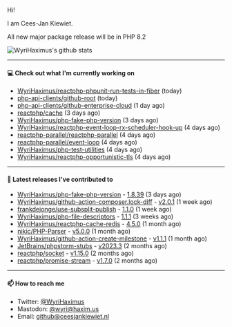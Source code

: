 Hi!

I am Cees-Jan Kiewiet.

All new major package release will be in PHP 8.2

![WyriHaximus's github stats](https://github-readme-stats.vercel.app/api?username=WyriHaximus&show_icons=true)

---

#### 💻 Check out what I'm currently working on

- [WyriHaximus/reactphp-phpunit-run-tests-in-fiber](https://github.com/WyriHaximus/reactphp-phpunit-run-tests-in-fiber) (today)
- [php-api-clients/github-root](https://github.com/php-api-clients/github-root) (today)
- [php-api-clients/github-enterprise-cloud](https://github.com/php-api-clients/github-enterprise-cloud) (1 day ago)
- [reactphp/cache](https://github.com/reactphp/cache) (3 days ago)
- [WyriHaximus/php-fake-php-version](https://github.com/WyriHaximus/php-fake-php-version) (3 days ago)
- [WyriHaximus/reactphp-event-loop-rx-scheduler-hook-up](https://github.com/WyriHaximus/reactphp-event-loop-rx-scheduler-hook-up) (4 days ago)
- [reactphp-parallel/reactphp-parallel](https://github.com/reactphp-parallel/reactphp-parallel) (4 days ago)
- [reactphp-parallel/event-loop](https://github.com/reactphp-parallel/event-loop) (4 days ago)
- [WyriHaximus/php-test-utilities](https://github.com/WyriHaximus/php-test-utilities) (4 days ago)
- [WyriHaximus/reactphp-opportunistic-tls](https://github.com/WyriHaximus/reactphp-opportunistic-tls) (4 days ago)

---

#### 🔭 Latest releases I've contributed to

- [WyriHaximus/php-fake-php-version](https://github.com/WyriHaximus/php-fake-php-version) - [1.8.39](https://github.com/WyriHaximus/php-fake-php-version/releases/tag/1.8.39) (3 days ago)
- [WyriHaximus/github-action-composer.lock-diff](https://github.com/WyriHaximus/github-action-composer.lock-diff) - [v2.0.1](https://github.com/WyriHaximus/github-action-composer.lock-diff/releases/tag/v2.0.1) (1 week ago)
- [frankdejonge/use-subsplit-publish](https://github.com/frankdejonge/use-subsplit-publish) - [1.1.0](https://github.com/frankdejonge/use-subsplit-publish/releases/tag/1.1.0) (1 week ago)
- [WyriHaximus/php-file-descriptors](https://github.com/WyriHaximus/php-file-descriptors) - [1.1.1](https://github.com/WyriHaximus/php-file-descriptors/releases/tag/1.1.1) (3 weeks ago)
- [WyriHaximus/reactphp-cache-redis](https://github.com/WyriHaximus/reactphp-cache-redis) - [4.5.0](https://github.com/WyriHaximus/reactphp-cache-redis/releases/tag/4.5.0) (1 month ago)
- [nikic/PHP-Parser](https://github.com/nikic/PHP-Parser) - [v5.0.0](https://github.com/nikic/PHP-Parser/releases/tag/v5.0.0) (1 month ago)
- [WyriHaximus/github-action-create-milestone](https://github.com/WyriHaximus/github-action-create-milestone) - [v1.1.1](https://github.com/WyriHaximus/github-action-create-milestone/releases/tag/v1.1.1) (1 month ago)
- [JetBrains/phpstorm-stubs](https://github.com/JetBrains/phpstorm-stubs) - [v2023.3](https://github.com/JetBrains/phpstorm-stubs/releases/tag/v2023.3) (2 months ago)
- [reactphp/socket](https://github.com/reactphp/socket) - [v1.15.0](https://github.com/reactphp/socket/releases/tag/v1.15.0) (2 months ago)
- [reactphp/promise-stream](https://github.com/reactphp/promise-stream) - [v1.7.0](https://github.com/reactphp/promise-stream/releases/tag/v1.7.0) (2 months ago)

---

#### 📫 How to reach me

- Twitter: [@WyriHaximus](https://twitter.com/WyriHaximus)
- Mastodon: [@wyri@haxim.us](https://toot-toot.wyrihaxim.us/@wyri)
- Email: [github@ceesjankiewiet.nl](mailto:github@ceesjankiewiet.nl)
